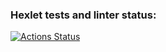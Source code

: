 ### Hexlet tests and linter status:
[![Actions Status](https://github.com/kirill-ishtuganov/java-project-72/actions/workflows/hexlet-check.yml/badge.svg)](https://github.com/kirill-ishtuganov/java-project-72/actions)